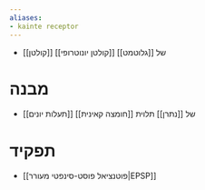 ```yaml
---
aliases:
- kainte receptor
---
```

- [[קולטן]] [[קולטן יונוטרופי]] של [[גלוטמט]]
# מבנה
- [[תעלות יונים]] של [[נתרן]] תלוית [[חומצה קאינית]]
# תפקיד
- [[פוטנציאל פוסט-סינפטי מעורר|EPSP]]